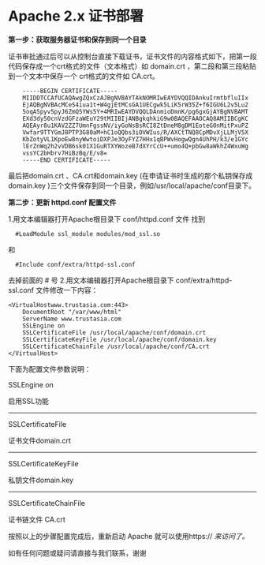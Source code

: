 

# Apache 2.x 证书部署

**第一步：获取服务器证书和保存到同一个目录**

证书审批通过后可以从控制台直接下载证书，证书文件的内容格式如下，把第一段代码保存成一个crt格式的文件（文本格式）如 domain.crt
，第二段和第三段粘贴到一个文本中保存一个 crt格式的文件如 CA.crt。

``` 
    -----BEGIN CERTIFICATE-----
    MIIDDTCCAfUCAQAwgZQxCzAJBgNVBAYTAkNOMRIwEAYDVQQIDAnkuIrmtbfluIIx
    EjAQBgNVBAcMCeS4iua1t+W4gjEtMCsGA1UECgwk5LiK5rW35Z+f6IGU6L2v5Lu2
    5oqA5pyv5pyJ6ZmQ5YWs5Y+4MRIwEAYDVQQLDAnmioDmnK/pg6gxGjAYBgNVBAMT
    EXd3dy50cnVzdGFzaWEuY29tMIIBIjANBgkqhkiG9w0BAQEFAAOCAQ8AMIIBCgKC
    AQEAyr8u1KAV2ZZ7UmnFgssNV/iyGoNsBsRCI8ZtDneM8gDM1EoteG0nMitPxuPZ
    Vwfar9TTYGmJ8PTP3G80aM+hC1oQQbs3iOVWIus/R/AXCtTNQ8CpMDvXjLLMjV5X
    KbZotyVL1KpoEw8nyWwtoiDXPJe3OyFYZ7HHx1qBPWvHogwQgn4UhPH/k3/e1GYc
    lErZnWq2h2vVDB6sk01X1GuRTXYWozeB7dXYrCcU++umo4Q+pbGw8aWkhZ4WxuWg
    vssYC2bHbrv7HiBzBq/E/v8=
    -----END CERTIFICATE-----
```

最后把domain.crt 、CA.crt和domain.key (在申请证书时生成的那个私钥保存成 domain.key )<wrap
em>三个文件保存到同一个目录</wrap>，例如/usr/local/apache/conf目录下。

**第二步：更新 httpd.conf 配置文件**

1.用文本编辑器打开Apache根目录下 conf/httpd.conf 文件 找到

``` 
  #LoadModule ssl_module modules/mod_ssl.so 
```

和

``` 
  #Include conf/extra/httpd-ssl.conf 
```

去掉前面的 \# 号 2.用文本编辑器打开Apache根目录下 conf/extra/httpd-ssl.conf 文件修改一下内容：

    <VirtualHostwww.trustasia.com:443>
        DocumentRoot "/var/www/html"
        ServerName www.trustasia.com
        SSLEngine on
        SSLCertificateFile /usr/local/apache/conf/domain.crt
        SSLCertificateKeyFile /usr/local/apache/conf/domain.key
        SSLCertificateChainFile /usr/local/apache/conf/CA.crt
    </VirtualHost>

下面为配置文件参数说明：

<WRAP round box>

SSLEngine on

启用SSL功能

-----

SSLCertificateFile

证书文件domain.crt

-----

SSLCertificateKeyFile

私钥文件domain.key

-----

SSLCertificateChainFile

证书链文件 CA.crt

</WRAP>

按照以上的步骤配置完成后，重新启动 Apache 就可以使用https:// *来访问了。*

如有任何问题或疑问请直接与我们联系，谢谢
